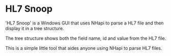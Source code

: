 # HL7 Snoop

'HL7 Snoop' is a Windows GUI that uses NHapi to parse a HL7 file and then display it in a tree structure.

The tree structure shows both the field name, id and value from the HL7 file.

This is a simple little tool that aides anyone using NHapi to parse HL7 files.